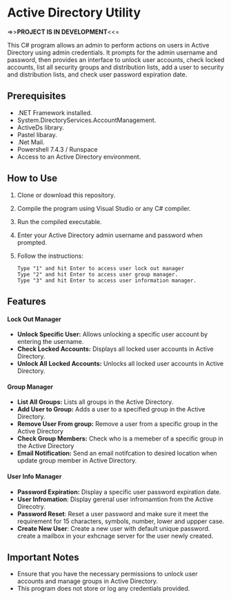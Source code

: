 # Active Directory Utility

 =>>**PROJECT IS IN DEVELOPMENT**<<=

This C# program allows an admin to perform actions on users in Active Directory using admin credentials. It prompts for the admin username and password, then provides an interface to unlock user accounts, check locked accounts, list all security groups and distribution lists, add a user to security and distribution lists, and check user password expiration date.

## Prerequisites

- .NET Framework installed.
- System.DirectoryServices.AccountManagement.
- ActiveDs library.
- Pastel libaray.
- .Net Mail.
- Powershell 7.4.3 / Runspace
- Access to an Active Directory environment.

## How to Use

1. Clone or download this repository.
2. Compile the program using Visual Studio or any C# compiler.
3. Run the compiled executable.
4. Enter your Active Directory admin username and password when prompted.
5. Follow the instructions:

    ```
    Type "1" and hit Enter to access user lock out manager 
    Type "2" and hit Enter to access user group manager.
    Type "3" and hit Enter to access user information manager.
    ```
## Features

#### Lock Out Manager
- **Unlock Specific User:** Allows unlocking a specific user account by entering the username.
- **Check Locked Accounts:** Displays all locked user accounts in Active Directory.
- **Unlock All Locked Accounts:** Unlocks all locked user accounts in Active Directory.
#### Group Manager
- **List All Groups:** Lists all groups in the Active Directory.
- **Add User to Group:** Adds a user to a specified group in the Active Directory.
- **Remove User From group:** Remove a user from a specific group in the Active Directory
- **Check Group Members:** Check who is a memeber of a specific group in the Active Directory
- **Email Notification:** Send an email notifcation to desired location when update group member in Active Directory.
#### User Info Manager
- **Password Expiration:** Display a specific user password expiration date.
- **User Infromation**: Display gerenal user infromamtion from the Active Direcotry.
- **Password Reset**: Reset a user password and make sure it meet the requirement for 15 characters, symbols, number, lower and uppper case.
- **Create New User**: Create a new user with default unique password. create a mailbox in your exhcnage server for the user newly created. 

## Important Notes

- Ensure that you have the necessary permissions to unlock user accounts and manage groups in Active Directory.
- This program does not store or log any credentials provided.
